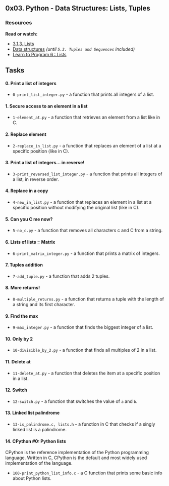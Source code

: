 ## 0x03. Python - Data Structures: Lists, Tuples

### Resources
**Read or watch:**
- [3.1.3. Lists](https://intranet.alxswe.com/rltoken/VarQbHxfmbnpGnaGp3Nb_A)
- [Data structures](https://intranet.alxswe.com/rltoken/2aa8Mp-V2eSieGeX3OX8yQ) *(until `5.3. Tuples and Sequences` included)*
- [Learn to Program 6 : Lists](https://intranet.alxswe.com/rltoken/BX2_CuHj1sq4eYGiXbCYSg)

## Tasks

#### 0. Print a list of integers

- `0-print_list_integer.py` - a function that prints all integers of a list.

#### 1. Secure access to an element in a list

- `1-element_at.py` - a function that retrieves an element from a list like in C.

#### 2. Replace element

- `2-replace_in_list.py` - a function that replaces an element of a list at a specific position (like in C).

#### 3. Print a list of integers... in reverse!

- `3-print_reversed_list_integer.py` - a function that prints all integers of a list, in reverse order.

#### 4. Replace in a copy

- `4-new_in_list.py` - a function that replaces an element in a list at a specific position without modifying the original list (like in C).

#### 5. Can you C me now?

- `5-no_c.py` - a function that removes all characters c and C from a string.

#### 6. Lists of lists = Matrix

- `6-print_matrix_integer.py` - a function that prints a matrix of integers.

#### 7. Tuples addition

- `7-add_tuple.py` - a function that adds 2 tuples.

#### 8. More returns!

- `8-multiple_returns.py` - a function that returns a tuple with the length of a string and its first character.

#### 9. Find the max

- `9-max_integer.py` - a function that finds the biggest integer of a list.

#### 10. Only by 2

- `10-divisible_by_2.py` - a function that finds all multiples of 2 in a list.

#### 11. Delete at

- `11-delete_at.py` - a function that deletes the item at a specific position in a list.

#### 12. Switch

- `12-switch.py` - a function that switches the value of `a` and `b`.

#### 13. Linked list palindrome

- `13-is_palindrome.c, lists.h` - a function in C that checks if a singly linked list is a palindrome.

#### 14. CPython #0: Python lists

CPython is the reference implementation of the Python programming language. Written in C, CPython is the default and most widely used implementation of the language.

- `100-print_python_list_info.c` - a C function that prints some basic info about Python lists.
